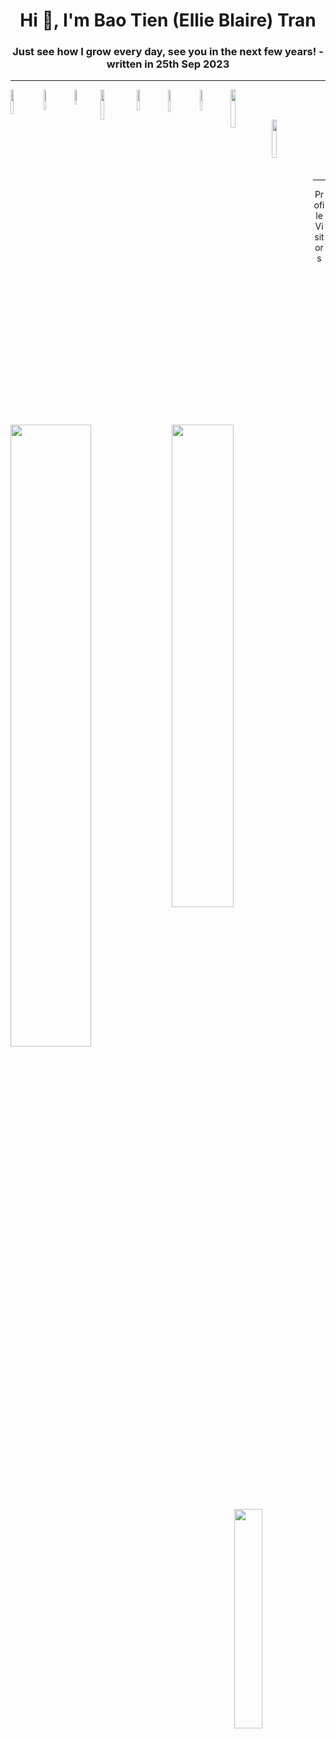 <h1 align="center">Hi 👋, I'm Bao Tien (Ellie Blaire) Tran</h1>
<h3 align="center">Just see how I grow every day, see you in the next few years! - written in 25th Sep 2023</h3>

---

<img align='left' width='10%' src='https://img.shields.io/badge/python-3670A0?style=for-the-badge&logo=python&logoColor=ffdd54' />
<img align='left' width='9%' src='https://img.shields.io/badge/html5-%23E34F26.svg?style=for-the-badge&logo=html5&logoColor=white' />
<img align='left' width='7.8%' src='https://img.shields.io/badge/css3-%231572B6.svg?style=for-the-badge&logo=css3&logoColor=white' />
<img align='left' width='11%' src='https://img.shields.io/badge/javascript-%23323330.svg?style=for-the-badge&logo=j' />
<img align='left' width='9.2%' src='https://img.shields.io/badge/Numpy-777BB4?style=for-the-badge&logo=numpy&logoColor=white' />
<img align='left' width='9.5%' src='https://img.shields.io/badge/Plotly-239120?style=for-the-badge&logo=plotly&logoColor=white' />
<img align='left' width='9.2%' src='https://img.shields.io/badge/flask-%23000.svg?style=for-the-badge&logo=flask&logoColor=white' />
<img align='left' width='12.5%' src='https://img.shields.io/badge/Bootstrap-563D7C?style=for-the-badge&logo=bootstrap&logoColor=white' />

<br><br>

<img align='left' width='12.5%' src='https://img.shields.io/badge/Streamlit-FF4B4B?style=for-the-badge&logo=Streamlit&logoColor=white' />

<br><br>

<img align='left' width='50.5%%' src='https://github-readme-stats.vercel.app/api?username=Meowmeow-alt&show_icons=true&theme=radical' />
<img align='left' width='44.5%%' src='https://github-readme-stats.vercel.app/api/top-langs/?username=meowmeow-alt&layout=compact&theme=radical&exclude_repo=131851583,[repo2](https://github.com/me50/Meowmeow-alt)' />

<br><br>

---

<div>
  <p align="center">Profile Visitors</p>
  <p align="center" style="margin: 0; padding: 0;">
    <img width='30%' src='https://profile-counter.glitch.me/Meowmeow-alt/count.svg' />
  </p>
</div>



